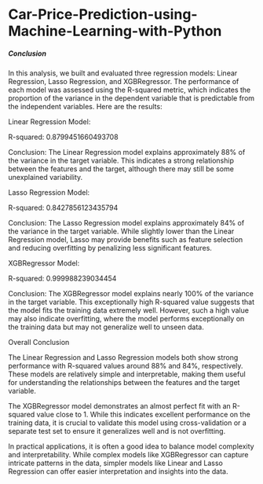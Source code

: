 # Car-Price-Prediction-using-Machine-Learning-with-Python

##### Conclusion

In this analysis, we built and evaluated three regression models: Linear Regression, Lasso Regression, and XGBRegressor. The performance of each model was assessed using the R-squared metric, which indicates the proportion of the variance in the dependent variable that is predictable from the independent variables. Here are the results:

Linear Regression Model:

R-squared: 0.8799451660493708

Conclusion: The Linear Regression model explains approximately 88% of the variance in the target variable. This indicates a strong relationship between the features and the target, although there may still be some unexplained variability.

Lasso Regression Model:

R-squared: 0.8427856123435794

Conclusion: The Lasso Regression model explains approximately 84% of the variance in the target variable. While slightly lower than the Linear Regression model, Lasso may provide benefits such as feature selection and reducing overfitting by penalizing less significant features.

XGBRegressor Model:

R-squared: 0.999988239034454

Conclusion: The XGBRegressor model explains nearly 100% of the variance in the target variable. This exceptionally high R-squared value suggests that the model fits the training data extremely well. However, such a high value may also indicate overfitting, where the model performs exceptionally on the training data but may not generalize well to unseen data.

Overall Conclusion

The Linear Regression and Lasso Regression models both show strong performance with R-squared values around 88% and 84%, respectively. These models are relatively simple and interpretable, making them useful for understanding the relationships between the features and the target variable.

The XGBRegressor model demonstrates an almost perfect fit with an R-squared value close to 1. While this indicates excellent performance on the training data, it is crucial to validate this model using cross-validation or a separate test set to ensure it generalizes well and is not overfitting.

In practical applications, it is often a good idea to balance model complexity and interpretability. While complex models like XGBRegressor can capture intricate patterns in the data, simpler models like Linear and Lasso Regression can offer easier interpretation and insights into the data.
